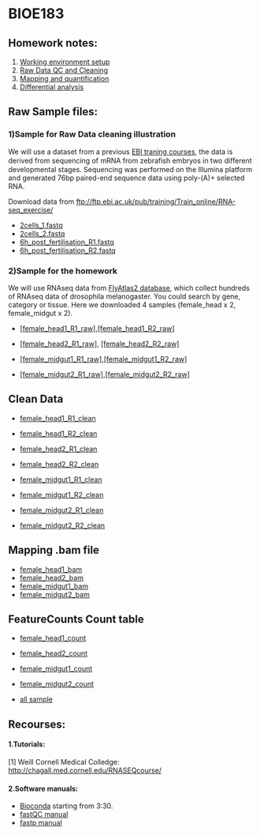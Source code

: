 # BIOE183

## Homework notes:
1) [Working environment setup](https://github.com/Irenexzwen/BIOE183/blob/master/Tutorial1_Preparation.md)
2) [Raw Data QC and Cleaning](https://github.com/Irenexzwen/BIOE183/blob/master/Tutorial2_RawData.md)
3) [Mapping and quantification](https://github.com/Irenexzwen/BIOE183/blob/master/Tutorial3_Mapping_and_qualification.md)
4) [Differential analysis](https://github.com/Irenexzwen/BIOE183/blob/master/Tutorial4_DE.md)

## Raw Sample files:
### 1)Sample for Raw Data cleaning illustration
We will use a dataset from a previous [EBI traning courses](https://www.ebi.ac.uk/training/online/course/ebi-next-generation-sequencing-practical-course/rna-sequencing/rna-seq-analysis-transcriptome), the data is derived from sequencing of mRNA from zebrafish embryos in two diﬀerent developmental stages. Sequencing was performed on the Illumina platform
and generated 76bp paired-end sequence data using poly-(A)+ selected RNA. 

Download data from ftp://ftp.ebi.ac.uk/pub/training/Train_online/RNA-seq_exercise/
- [2cells_1.fastq](ftp://ftp.ebi.ac.uk/pub/training/Train_online/RNA-seq_exercise/2cells_1.fastq) 
- [2cells_2.fastq](ftp://ftp.ebi.ac.uk/pub/training/Train_online/RNA-seq_exercise/2cells_2.fastq)
- [6h_post_fertilisation_R1.fastq](ftp://ftp.ebi.ac.uk/pub/training/Train_online/RNA-seq_exercise/6h_1.fastq)
- [6h_post_fertilisation_R2.fastq](ftp://ftp.ebi.ac.uk/pub/training/Train_online/RNA-seq_exercise/6h_2.fastq)

### 2)Sample for the homework
We will use RNAseq data from [FlyAtlas2 database](http://flyatlas.gla.ac.uk/FlyAtlas2/index.html), which collect hundreds of RNAseq data of drosophila melanogaster. You could search by gene, category or tissue. Here we downloaded 4 samples (female_head x 2, female_midgut x 2).
- [[female_head1_R1_raw]](sysbio.ucsd.edu/public/wenxingzhao/CourseFall2019/DS_raw/2089N0008_GCCAAT_L001_R1_001.fastq.gz),[[female_head1_R2_raw]](sysbio.ucsd.edu/public/wenxingzhao/CourseFall2019/DS_raw/2089N0008_GCCAAT_L001_R2_001.fastq.gz)

- [[female_head2_R1_raw]](sysbio.ucsd.edu/public/wenxingzhao/CourseFall2019/DS_raw/2089N0007_ACAGTG_L001_R1_001.fastq.gz), [[female_head2_R2_raw]](sysbio.ucsd.edu/public/wenxingzhao/CourseFall2019/DS_raw/2089N0007_ACAGTG_L001_R2_001.fastq.gz )

- [[female_midgut1_R1_raw]](sysbio.ucsd.edu/public/wenxingzhao/CourseFall2019/DS_raw/160825_D00261_0358_BC9JAVANXX_1_TP-D7-009_TP-D5-001_1.fastq.gz),[[female_midgut1_R2_raw]](sysbio.ucsd.edu/public/wenxingzhao/CourseFall2019/DS_raw/160825_D00261_0358_BC9JAVANXX_1_TP-D7-009_TP-D5-001_2.fastq.gz )

- [[female_midgut2_R1_raw]](sysbio.ucsd.edu/public/wenxingzhao/CourseFall2019/DS_raw/160825_D00261_0358_BC9JAVANXX_1_TP-D7-010_TP-D5-008_1.fastq.gz),[[female_midgut2_R2_raw]](sysbio.ucsd.edu/public/wenxingzhao/CourseFall2019/DS_raw/160825_D00261_0358_BC9JAVANXX_1_TP-D7-010_TP-D5-008_2.fastq.gz)

## Clean Data
- [female_head1_R1_clean](sysbio.ucsd.edu/public/wenxingzhao/CourseFall2019/DS_raw/F_head1_clean_R1.fq)
- [female_head1_R2_clean](sysbio.ucsd.edu/public/wenxingzhao/CourseFall2019/DS_raw/F_head1_clean_R2.fq)
                   
- [female_head2_R1_clean](sysbio.ucsd.edu/public/wenxingzhao/CourseFall2019/DS_raw/F_head2_clean_R1.fq)
- [female_head2_R2_clean](sysbio.ucsd.edu/public/wenxingzhao/CourseFall2019/DS_raw/F_head2_clean_R2.fq)

- [female_midgut1_R1_clean](sysbio.ucsd.edu/public/wenxingzhao/CourseFall2019/DS_raw/F_midgut1_clean_R1.fq)
- [female_midgut1_R2_clean](sysbio.ucsd.edu/public/wenxingzhao/CourseFall2019/DS_raw/F_midgut1_clean_R2.fq)
                     
- [female_midgut2_R1_clean](sysbio.ucsd.edu/public/wenxingzhao/CourseFall2019/DS_raw/F_midgut2_clean_R1.fq)
- [female_midgut2_R2_clean](sysbio.ucsd.edu/public/wenxingzhao/CourseFall2019/DS_raw/F_midgut2_clean_R2.fq)

## Mapping .bam file
- [female_head1_bam](sysbio.ucsd.edu/public/wenxingzhao/CourseFall2019/DS_quant/F_head1_STAR_genomeAligned.sortedByCoord.out.bam)
- [female_head2_bam](sysbio.ucsd.edu/public/wenxingzhao/CourseFall2019/DS_quant/F_head2_STAR_genomeAligned.sortedByCoord.out.bam)
- [female_midgut1_bam](sysbio.ucsd.edu/public/wenxingzhao/CourseFall2019/DS_quant/F_midgut1_STAR_genomeAligned.sortedByCoord.out.bam)
- [female_midgut2_bam](sysbio.ucsd.edu/public/wenxingzhao/CourseFall2019/DS_quant/F_midgut2_STAR_genomeAligned.sortedByCoord.out.bam)

## FeatureCounts Count table
- [female_head1_count](sysbio.ucsd.edu/public/wenxingzhao/CourseFall2019/DS_quant/F_head1_count.txt)
- [female_head2_count](sysbio.ucsd.edu/public/wenxingzhao/CourseFall2019/DS_quant/F_head2_count.txt)
- [female_midgut1_count](sysbio.ucsd.edu/public/wenxingzhao/CourseFall2019/DS_quant/F_midgut1_count.txt)
- [female_midgut2_count](sysbio.ucsd.edu/public/wenxingzhao/CourseFall2019/DS_quant/F_midgut2_count.txt)

- [all sample](sysbio.ucsd.edu/public/wenxingzhao/CourseFall2019/DS_quant/all_sample_count.txt)

## Recourses:
#### 1.Tutorials:
[1] Weill Cornell Medical Colledge: http://chagall.med.cornell.edu/RNASEQcourse/

#### 2.Software manuals:
- [Bioconda](https://www.youtube.com/watch?v=lGa9PCSH5IU) starting from 3:30. 
- [fastQC manual](https://dnacore.missouri.edu/PDF/FastQC_Manual.pdf)
- [fastp manual](https://github.com/OpenGene/fastp)

